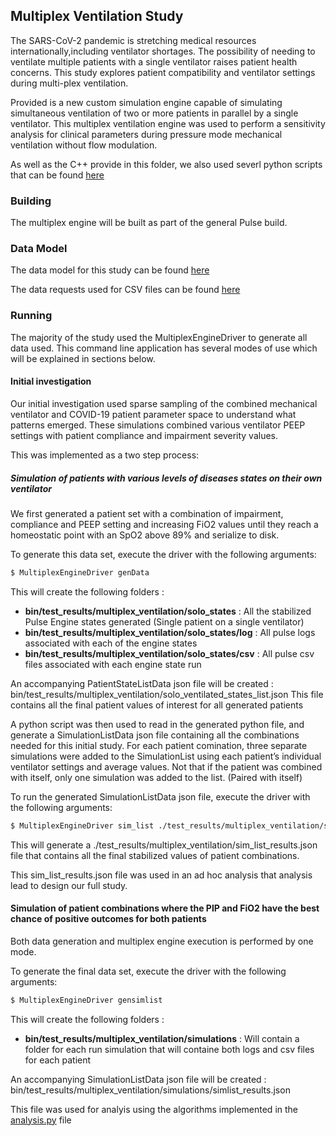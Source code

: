 ## Multiplex Ventilation Study

The SARS-CoV-2 pandemic is stretching medical resources internationally,including ventilator shortages.
The possibility of needing to ventilate multiple patients with a single ventilator raises patient health concerns.
This study explores patient compatibility and ventilator settings during multi-plex ventilation.

Provided is a new custom simulation engine capable of simulating simultaneous ventilation of two or more patients in parallel by a single ventilator.
This multiplex ventilation engine was used to perform a sensitivity analysis for clinical parameters during pressure mode mechanical ventilation without flow modulation.

As well as the C++ provide in this folder, we also used severl python scripts that can be found [here]()

### Building

The multiplex engine will be built as part of the general Pulse build.

### Data Model

The data model for this study can be found [here]()

The data requests used for CSV files can be found [here]()

### Running

The majority of the study used the MultiplexEngineDriver to generate all data used.
This command line application has several modes of use which will be explained in sections below.

#### Initial investigation

Our initial investigation used sparse sampling of the combined mechanical ventilator and COVID-19 patient parameter space to understand what patterns emerged.
These simulations combined various ventilator PEEP settings with patient compliance and impairment severity values.

This was implemented as a two step process: 
  
##### Simulation of patients with various levels of diseases states on their own ventilator

We first generated a patient set with a combination of impairment, compliance and PEEP setting and increasing FiO2 values until they reach a homeostatic point with an SpO2 above 89% and serialize to disk.

To generate this data set, execute the driver with the following arguments:

~~~~~~~~~~~~~~~~~~~~~~~~~~~~~~~~~~bash
$ MultiplexEngineDriver genData
~~~~~~~~~~~~~~~~~~~~~~~~~~~~~~~~~~~

This will create the following folders : 

  - <b>bin/test_results/multiplex_ventilation/solo_states</b> : All the stabilized Pulse Engine states generated (Single patient on a single ventilator)
  - <b>bin/test_results/multiplex_ventilation/solo_states/log</b> : All pulse logs associated with each of the engine states
  - <b>bin/test_results/multiplex_ventilation/solo_states/csv</b> : All pulse csv files associated with each engine state run

An accompanying PatientStateListData json file will be created : bin/test_results/multiplex_ventilation/solo_ventilated_states_list.json
This file contains all the final patient values of interest for all generated patients

A python script was then used to read in the generated python file, and generate a SimulationListData json file containing all the combinations needed for this initial study.
For each patient comination, three separate simulations were added to the SimulationList using each patient’s individual ventilator settings and average values.
Not that if the patient was combined with itself, only one simulation was added to the list. (Paired with itself)

To run the generated SimulationListData json file, execute the driver with the following arguments:

~~~~~~~~~~~~~~~~~~~~~~~~~~~~~~~~~~bash
$ MultiplexEngineDriver sim_list ./test_results/multiplex_ventilation/sim_list.json
~~~~~~~~~~~~~~~~~~~~~~~~~~~~~~~~~~~

This will generate a ./test_results/multiplex_ventilation/sim_list_results.json file that contains all the final stabilized values of patient combinations.

This sim_list_results.json file was used in an ad hoc analysis that analysis lead to design our full study.

#### Simulation of patient combinations where the PIP and FiO2 have the best chance of positive outcomes for both patients

Both data generation and multiplex engine execution is performed by one mode.

To generate the final data set, execute the driver with the following arguments:

~~~~~~~~~~~~~~~~~~~~~~~~~~~~~~~~~~bash
$ MultiplexEngineDriver gensimlist
~~~~~~~~~~~~~~~~~~~~~~~~~~~~~~~~~~~

This will create the following folders : 

  - <b>bin/test_results/multiplex_ventilation/simulations</b> : Will contain a folder for each run simulation that will containe both logs and csv files for each patient

An accompanying SimulationListData json file will be created : bin/test_results/multiplex_ventilation/simulations/simlist_results.json

This file was used for analyis using the algorithms implemented in the [analysis.py]() file

